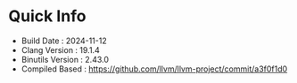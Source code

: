 # Quick Info
* Build Date : 2024-11-12
* Clang Version : 19.1.4
* Binutils Version : 2.43.0
* Compiled Based : https://github.com/llvm/llvm-project/commit/a3f0f1d0
